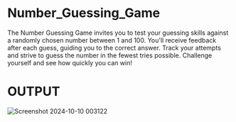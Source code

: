 # Number_Guessing_Game

The Number Guessing Game invites you to test your guessing skills against a randomly chosen number between 1 and 100. You'll receive feedback after each guess, guiding you to the correct answer. Track your attempts and strive to guess the number in the fewest tries possible. Challenge yourself and see how quickly you can win!

# OUTPUT

![Screenshot 2024-10-10 003122](https://github.com/user-attachments/assets/41cd114b-9f1f-4d22-b8d3-41ac08ab6141)

